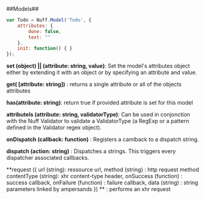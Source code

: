 ##Models##

```javascript
var Todo = Nuff.Model('Todo', {
	attributes: {
		done: false,
		text: ""
	},
	init: function() { }
});
```

**set (object) || (attribute: string, value)**: Set the model's attributes object either by extending it with an object or by specifying an attribute and value.

**get( [attribute: string])** : returns a single attribute or all of the objects attributes

**has(attribute: string)**: return true if provided attribute is set for this model

**attributeIs (attribute: string, validatorType)**: Can be used in conjonction with the Nuff Validator to validate a ValidatorType (a RegExp or a pattern defined in the Validator regex object).

**onDispatch (callback: function)** : Registers a camlback to a dispatch string.

**dispatch (action: string)** : Dispatches a strings. This triggers every dispatcher associated callbacks.

**request ({
	url (string): ressource url,
	method (string) : http request method
	contentType (string): xhr content-type header,
	onSuccess (function) : success callback,
	onFailure (function) : failure callback,
	data (string) : string parameters linked by ampersands
}) ** : performs an xhr request